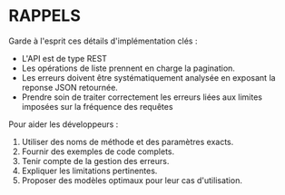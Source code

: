 # RAPPELS

Garde à l'esprit ces détails d'implémentation clés :
- L'API est de type REST
- Les opérations de liste prennent en charge la pagination.
- Les erreurs doivent être systématiquement analysée en exposant la reponse JSON retournée.
- Prendre soin de traiter correctement les erreurs liées aux limites imposées sur la fréquence des requêtes

Pour aider les développeurs :

1. Utiliser des noms de méthode et des paramètres exacts.
2. Fournir des exemples de code complets.
3. Tenir compte de la gestion des erreurs.
4. Expliquer les limitations pertinentes.
5. Proposer des modèles optimaux pour leur cas d'utilisation.
